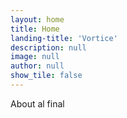 ```yaml
---
layout: home
title: Home
landing-title: 'Vortice'
description: null
image: null
author: null
show_tile: false
---
```

About al final
